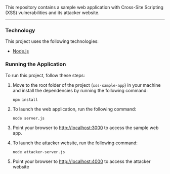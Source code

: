 This repository contains a sample web application with Cross-Site Scripting (XSS) vulnerabilities and its attacker website.

---
### Technology

This project uses the following technologies:

-  [Node.js](https://nodejs.org/)

### Running the Application

To run this project, follow these steps:


1. Move to the root folder of the project (`xss-sample-app`) in your machine and install the dependencies by running the following command:

   ```shell
   npm install
   ```

2. To launch the web application, run the following command:

   ```shell
   node server.js
   ```

3. Point your browser to [http://localhost:3000](http://localhost:3000) to access the sample web app.

4. To launch the attacker website, run the following command:

   ```shell
   node attacker-server.js
   ```

5. Point your browser to [http://localhost:4000](http://localhost:4000/) to access the attacker website

